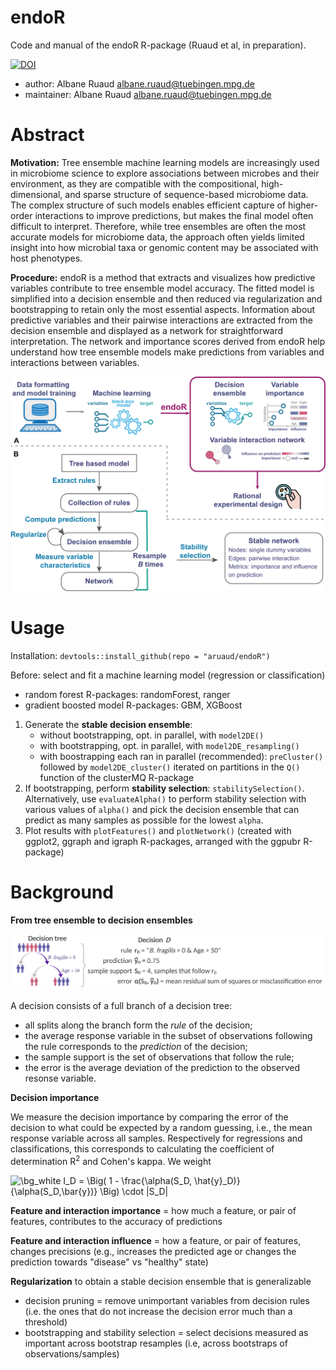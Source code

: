 # endoR
Code and manual of the endoR R-package (Ruaud et al, in preparation).

[![DOI](https://zenodo.org/badge/349814633.svg)](https://zenodo.org/badge/latestdoi/349814633)


- author: Albane Ruaud [albane.ruaud@tuebingen.mpg.de](mailto:albane.ruaud@tuebingen.mpg.de)
- maintainer: Albane Ruaud [albane.ruaud@tuebingen.mpg.de](mailto:albane.ruaud@tuebingen.mpg.de)


# Abstract
**Motivation:** Tree ensemble machine learning models are increasingly used in microbiome science to explore associations between microbes and their environment, as they are compatible with the compositional, high-dimensional, and sparse structure of sequence-based microbiome data. The complex structure of such models enables efficient capture of higher-order interactions to improve predictions, but makes the final model often difficult to interpret. Therefore, while tree ensembles are often the most accurate models for microbiome data, the approach often yields limited insight into how microbial taxa or genomic content may be associated with host phenotypes.

**Procedure:** endoR is a method that extracts and visualizes how predictive variables contribute to tree ensemble model accuracy. The fitted model is simplified into a decision ensemble and then reduced via regularization and bootstrapping to retain only the most essential aspects. Information about predictive variables and their pairwise interactions are extracted from the decision ensemble and displayed as a network for straightforward interpretation. The network and importance scores derived from endoR help understand how tree ensemble models make predictions from variables and interactions between variables.

![endoR overall workflow](figures/Workflow.png)


# Usage
Installation: `devtools::install_github(repo = "aruaud/endoR")`

Before: select and fit a machine learning model (regression or classification)
-  random forest R-packages: randomForest, ranger 
- gradient boosted model R-packages: GBM, XGBoost 

1. Generate the **stable decision ensemble**:
	- without bootstrapping, opt. in parallel, with `model2DE()`
	- with bootstrapping, opt. in parallel, with `model2DE_resampling()`
	- with boostrapping each ran in parallel (recommended): `preCluster()` followed by `model2DE_cluster()` iterated on partitions in the `Q()` function of the clusterMQ R-package
2. If bootstrapping, perform **stability selection**: `stabilitySelection()`. Alternatively, use `evaluateAlpha()` to perform stability selection with various values of `alpha()` and pick the decision ensemble that can predict as many samples as possible for the lowest `alpha`.
3. Plot results with `plotFeatures()` and `plotNetwork()` (created with ggplot2, ggraph and igraph R-packages, arranged with the ggpubr R-package)


# Background

**From tree ensemble to decision ensembles**

![Schema decisions](figures/Decisions_summary.png)

A decision consists of a full branch of a decision tree: 
- all splits along the branch form the *rule* of the decision;
- the average response variable in the subset of observations following the rule corresponds to the *prediction* of the decision;
- the sample support is the set of observations that follow the rule;
- the error is the average deviation of the prediction to the observed resonse variable. 


**Decision importance**

We measure the decision importance by comparing the error of the decision to what could be expected by a random guessing, i.e., the mean response variable across all samples. Respectively for regressions and classifications, this corresponds to calculating the coefficient of determination R<sup>2</sup> and Cohen's kappa. We weight 

<img src="https://latex.codecogs.com/svg.image?\bg_white&space;I_D&space;=&space;\Big(&space;1&space;-&space;\frac{\alpha(S_D,&space;\hat{y}_D)}{\alpha(S_D,\bar{y})}&space;\Big)&space;\cdot&space;|S_D|" title="\bg_white I_D = \Big( 1 - \frac{\alpha(S_D, \hat{y}_D)}{\alpha(S_D,\bar{y})} \Big) \cdot |S_D|" />


**Feature and interaction importance** = how much a feature, or pair of features, contributes to the accuracy of predictions

**Feature and interaction influence** = how a feature, or pair of features, changes precisions (e.g., increases the predicted age or changes the prediction towards "disease" vs "healthy" state)

**Regularization** to obtain a stable decision ensemble that is generalizable
- decision pruning = remove unimportant variables from decision rules (i.e. the ones that do not increase the decision error much than a threshold)
- bootstrapping and stability selection = select decisions measured as important across bootstrap resamples (i.e, across bootstraps of observations/samples)
